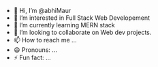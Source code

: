- 👋 Hi, I’m @abhiMaur
- 👀 I’m interested in Full Stack Web Developement
- 🌱 I’m currently learning MERN stack
- 💞️ I’m looking to collaborate on Web dev projects.
- 📫 How to reach me ...
- 😄 Pronouns: ...
- ⚡ Fun fact: ...

<!---
abhiMaur/abhiMaur is a ✨ special ✨ repository because its `README.md` (this file) appears on your GitHub profile.
You can click the Preview link to take a look at your changes.
--->
